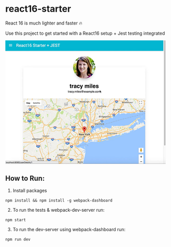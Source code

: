 # react16-starter
React 16 is much lighter and faster 🔥

Use this project to get started with a React16 setup + Jest testing integrated

<img src="preview.jpg" />

## How to Run:
1. Install packages
```shell
npm install && npm install -g webpack-dashboard
```

2. To run the tests & webpack-dev-server run:
```shell
npm start
```

3. To run the dev-server using webpack-dashboard run:
```shell
npm run dev
```
